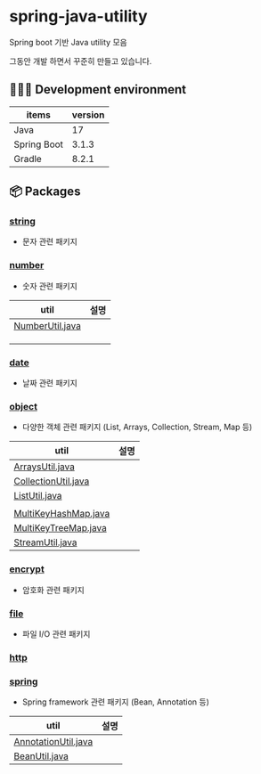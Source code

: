 # spring-java-utility

Spring boot 기반 Java utility 모음

그동안 개발 하면서 꾸준히 만들고 있습니다.

## 👩🏻‍💻 Development environment

| items       | version |
|-------------|---------|
| Java        | 17      |
| Spring Boot | 3.1.3   |
| Gradle      | 8.2.1   |

## 📦 Packages


### [string](src%2Fmain%2Fjava%2Fcom%2Fyjkim%2Fspring%2Fjava%2Futility%2Fstring)
- 문자 관련 패키지

### [number](src%2Fmain%2Fjava%2Fcom%2Fyjkim%2Fspring%2Fjava%2Futility%2Fnumber)
- 숫자 관련 패키지

| util                                                                                                    | 설명 |
|---------------------------------------------------------------------------------------------------------|----|
| [NumberUtil.java](src%2Fmain%2Fjava%2Fcom%2Fyjkim%2Fspring%2Fjava%2Futility%2Fnumber%2FNumberUtil.java) |    |
|                                                                                                         |    |
|                                                                                                         |    |
|                                                                                                         |    |


### [date](src%2Fmain%2Fjava%2Fcom%2Fyjkim%2Fspring%2Fjava%2Futility%2Fdate)
- 날짜 관련 패키지


### [object](src%2Fmain%2Fjava%2Fcom%2Fyjkim%2Fspring%2Fjava%2Futility%2Fobject)
- 다양한 객체 관련 패키지 (List, Arrays, Collection, Stream, Map 등)

| util                                                                                                              | 설명 |
|-------------------------------------------------------------------------------------------------------------------|----|
| [ArraysUtil.java](src%2Fmain%2Fjava%2Fcom%2Fyjkim%2Fspring%2Fjava%2Futility%2Fobject%2FArraysUtil.java)           |    |
| [CollectionUtil.java](src%2Fmain%2Fjava%2Fcom%2Fyjkim%2Fspring%2Fjava%2Futility%2Fobject%2FCollectionUtil.java)   |    |
| [ListUtil.java](src%2Fmain%2Fjava%2Fcom%2Fyjkim%2Fspring%2Fjava%2Futility%2Fobject%2FListUtil.java)               |    |
|                                                                                                                   |    |
| [MultiKeyHashMap.java](src%2Fmain%2Fjava%2Fcom%2Fyjkim%2Fspring%2Fjava%2Futility%2Fobject%2FMultiKeyHashMap.java) |    |
| [MultiKeyTreeMap.java](src%2Fmain%2Fjava%2Fcom%2Fyjkim%2Fspring%2Fjava%2Futility%2Fobject%2FMultiKeyTreeMap.java) |    |
| [StreamUtil.java](src%2Fmain%2Fjava%2Fcom%2Fyjkim%2Fspring%2Fjava%2Futility%2Fobject%2FStreamUtil.java)           |    |



### [encrypt](src%2Fmain%2Fjava%2Fcom%2Fyjkim%2Fspring%2Fjava%2Futility%2Fencrypt)
- 암호화 관련 패키지

### [file](src%2Fmain%2Fjava%2Fcom%2Fyjkim%2Fspring%2Fjava%2Futility%2Ffile)
- 파일 I/O 관련 패키지

### [http](src%2Fmain%2Fjava%2Fcom%2Fyjkim%2Fspring%2Fjava%2Futility%2Fhttp)


### [spring](src%2Fmain%2Fjava%2Fcom%2Fyjkim%2Fspring%2Fjava%2Futility%2Fspring)
- Spring framework 관련 패키지 (Bean, Annotation 등)

| util                                                                                                            | 설명 |
|-----------------------------------------------------------------------------------------------------------------|----|
| [AnnotationUtil.java](src%2Fmain%2Fjava%2Fcom%2Fyjkim%2Fspring%2Fjava%2Futility%2Fspring%2FAnnotationUtil.java) |    |
| [BeanUtil.java](src%2Fmain%2Fjava%2Fcom%2Fyjkim%2Fspring%2Fjava%2Futility%2Fspring%2FBeanUtil.java)             |    |
